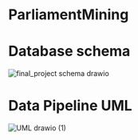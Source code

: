# ParliamentMining
# Database schema
![final_project schema drawio](https://github.com/AyalSwaid/ParliamentMining/assets/57876635/71ada833-2f73-4a4c-b0bc-00e4f8324413)

# Data Pipeline UML
![UML drawio (1)](https://github.com/AyalSwaid/ParliamentMining/assets/57876635/a6b818af-938e-4204-9101-e4d01fca36a9)

